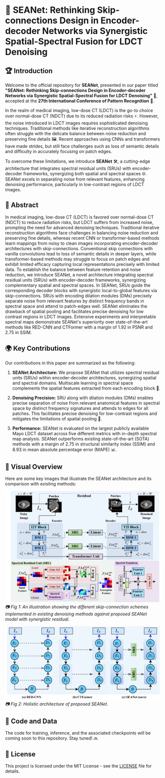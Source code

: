 # 🌟 SEANet: Rethinking Skip-connections Design in Encoder-decoder Networks via Synergistic Spatial-Spectral Fusion for LDCT Denoising

## 🏆 Introduction

Welcome to the official repository for **SEANet**, presented in our paper titled **"SEANet: Rethinking Skip-connections Design in Encoder-decoder Networks via Synergistic Spatial-Spectral Fusion for LDCT Denoising"** 📝, accepted at the **27th International Conference of Pattern Recognition** 🎉.

In the realm of medical imaging, low-dose CT (LDCT) is the go-to choice over normal-dose CT (NDCT) due to its reduced radiation risks ⚡. However, the noise introduced in LDCT images requires sophisticated denoising techniques. Traditional methods like iterative reconstruction algorithms often struggle with the delicate balance between noise reduction and preserving fine details 🖼️. Recent approaches using CNNs and transformers have made strides, but still face challenges such as loss of semantic details and difficulty in accurately focusing on patch edges.

To overcome these limitations, we introduce **SEANet** 🛠️, a cutting-edge architecture that integrates spectral residual units (SRUs) with encoder-decoder frameworks, synergizing both spatial and spectral spaces 🌐. SEANet excels in separating noise from relevant features, enhancing denoising performance, particularly in low-contrast regions of LDCT images.

## 🧠 Abstract

In medical imaging, low-dose CT (LDCT) is favored over normal-dose CT (NDCT) to reduce radiation risks, but LDCT suffers from increased noise, prompting the need for advanced denoising techniques. Traditional iterative reconstruction algorithms face challenges in balancing noise reduction and preserving fine details, whereas recent CNN or transformer-based methods learn mappings from noisy to clean images incorporating encoder-decoder architectures with skip-connections. Conventional skip connections with vanilla convolutions lead to loss of semantic details in deeper layers, while transformer-based methods may struggle to focus on patch edges and exhibit limited efficacy capturing local representations precisely with limited data. To establish the balance between feature retention and noise reduction, we introduce SEANet, a novel architecture integrating spectral residual units (SRUs) with encoder-decoder frameworks, synergizing complementary spatial and spectral spaces. In SEANet, SRUs guide the corresponding decoder blocks with synergistic local-to-global features via skip-connections. SRUs with encoding dilation modules (DMs) precisely separate noise from relevant features by distinct frequency bands in spectral space and attend to patch-edges well. SEANet eliminates the drawback of spatial pooling and facilitates precise denoising for low contrast regions in LDCT images. Extensive experiments and interpretable spectral maps demonstrate SEANet's superiority over state-of-the-art methods like RED-CNN and CTFormer with a margin of 1.92 in PSNR and 2.75 in SSIM.

## 🌍 Key Contributions

Our contributions in this paper are summarized as the following:

1. **SEANet Architecture:** We propose SEANet that utilizes spectral residual units (SRUs) within encoder-decoder architectures, synergizing spatial and spectral domains. Multiscale learning in spectral space complements the spatial features extracted from each encoding block 🎯.

2. **Denoising Precision:** SRU along with dilation modules (DMs) enables precise separation of noise from relevant anatomical features in spectral space by distinct frequency signatures and attends to edges for all patches. This facilitates precise denoising for low-contrast regions and mitigates the limitations of spatial pooling 🎨.

3. **Performance:** SEANet is evaluated on the largest publicly available Mayo LDCT dataset across five different metrics with in-depth spectral map analysis. SEANet outperforms existing state-of-the-art (SOTA) methods with a margin of 2.75 in structural similarity index (SSIM) and 8.93 in mean absolute percentage error (MAPE) 📊.

## 📸 Visual Overview

Here are some key images that illustrate the SEANet architecture and its comparison with existing methods:

![SEANet Architecture](SEANet_architecture-1.png)
*📷 Fig 1: An illustration showing the different skip-connection schemes implemented in existing denoising methods against proposed SEANet model with synergistic residual.*

![SEANet Holistic Architecture](skip_connections-1.png)
*📷 Fig 2: Holistic architecture of proposed SEANet.*

## 🚀 Code and Data

The code for training, inference, and the associated checkpoints will be coming soon to this repository. Stay tuned! 🔜

## 📝 License

This project is licensed under the MIT License - see the [LICENSE](LICENSE) file for details.
